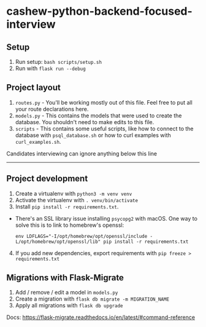 # cashew-python-backend-focused-interview

## Setup
1. Run setup: `bash scripts/setup.sh`
2. Run with `flask run --debug`

## Project layout

1. `routes.py` - You'll be working mostly out of this file. Feel free to put all your route declarations here.
2. `models.py` - This contains the models that were used to create the database. You shouldn't need to make edits to this file.
3. `scripts` - This contains some useful scripts, like how to connect to the database with `psql_database.sh` or how to curl examples with `curl_examples.sh`.

Candidates interviewing can ignore anything below this line

-----

## Project development
1. Create a virtualenv with `python3 -m venv venv`
2. Activate the virtualenv with `. venv/bin/activate`
3. Install `pip install -r requirements.txt`.
- There's an SSL library issue installing `psycopg2` with macOS. One way to solve this is to link to homebrew's openssl:
    ```
    env LDFLAGS="-I/opt/homebrew/opt/openssl/include -L/opt/homebrew/opt/openssl/lib" pip install -r requirements.txt
    ```
4. If you add new dependencies, export requirements with `pip freeze > requirements.txt`

## Migrations with Flask-Migrate
1. Add / remove / edit a model in `models.py`
2. Create a migration with `flask db migrate -m MIGRATION_NAME`
3. Apply all migrations with `flask db upgrade`

Docs: https://flask-migrate.readthedocs.io/en/latest/#command-reference
